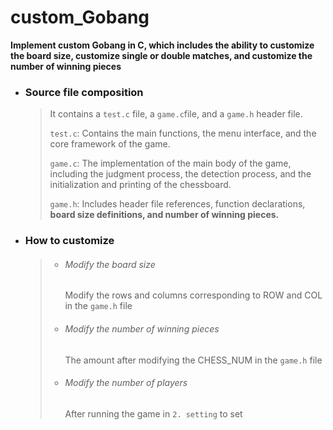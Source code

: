 # custom_Gobang

**Implement custom Gobang in C, which includes the ability to customize the board size, customize single or double matches, and customize the number of winning pieces**

- ### Source file composition

	> It contains a `test.c` file, a `game.c`file, and a `game.h` header file.
	>
	> `test.c`:
	> Contains the main functions, the menu interface, and the core framework of the game.
	>
	> `game.c`:
	> The implementation of the main body of the game, including the judgment process, the detection process, and the initialization and printing of the chessboard.
	>
	> `game.h`:
	> Includes header file references, function declarations, **board size definitions, and number of winning pieces.**

- ### How to customize

  > - ###### Modify the board size
  >
  >   Modify the rows and columns corresponding to ROW and COL in the `game.h` file
  >
  > - ###### Modify the number of winning pieces
  >
  >   The amount after modifying the CHESS_NUM in the `game.h` file
  >
  > - ###### Modify the number of players
  >
  >   After running the game in `2. setting` to set
  
  
